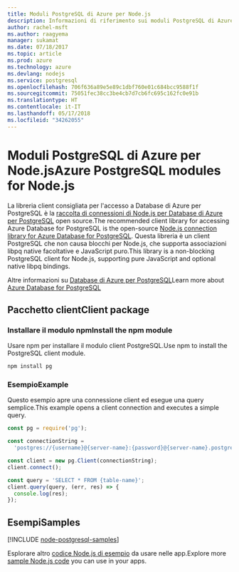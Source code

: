```yaml
---
title: Moduli PostgreSQL di Azure per Node.js
description: Informazioni di riferimento sui moduli PostgreSQL di Azure per Node.js
author: rachel-msft
ms.author: raagyema
manager: sukamat
ms.date: 07/18/2017
ms.topic: article
ms.prod: azure
ms.technology: azure
ms.devlang: nodejs
ms.service: postgresql
ms.openlocfilehash: 706f636a89e5e89c1dbf760e01c684bcc9588f1f
ms.sourcegitcommit: 75051fec38cc3be4cb7d7cb6fc695c162fc0e91b
ms.translationtype: HT
ms.contentlocale: it-IT
ms.lasthandoff: 05/17/2018
ms.locfileid: "34262055"
---
```

# <a name="azure-postgresql-modules-for-nodejs"></a><span data-ttu-id="62074-103">Moduli PostgreSQL di Azure per Node.js</span><span class="sxs-lookup"><span data-stu-id="62074-103">Azure PostgreSQL modules for Node.js</span></span>

<span data-ttu-id="62074-104">La libreria client consigliata per l'accesso a Database di Azure per PostgreSQL è la [raccolta di connessioni di Node.js per Database di Azure per PostgreSQL](https://www.npmjs.com/package/pg) open source.</span><span class="sxs-lookup"><span data-stu-id="62074-104">The recommended client library for accessing Azure Database for PostgreSQL is the open-source [Node.js connection library for Azure Database for PostgreSQL](https://www.npmjs.com/package/pg).</span></span> <span data-ttu-id="62074-105">Questa libreria è un client PostgreSQL che non causa blocchi per Node.js, che supporta associazioni libpq native facoltative e JavaScript puro.</span><span class="sxs-lookup"><span data-stu-id="62074-105">This library is a non-blocking PostgreSQL client for Node.js, supporting pure JavaScript and optional native libpq bindings.</span></span>

<span data-ttu-id="62074-106">Altre informazioni su [Database di Azure per PostgreSQL](https://docs.microsoft.com/azure/postgresql/)</span><span class="sxs-lookup"><span data-stu-id="62074-106">Learn more about [Azure Database for PostgreSQL](https://docs.microsoft.com/azure/postgresql/)</span></span>

## <a name="client-package"></a><span data-ttu-id="62074-107">Pacchetto client</span><span class="sxs-lookup"><span data-stu-id="62074-107">Client package</span></span>

### <a name="install-the-npm-module"></a><span data-ttu-id="62074-108">Installare il modulo npm</span><span class="sxs-lookup"><span data-stu-id="62074-108">Install the npm module</span></span>

<span data-ttu-id="62074-109">Usare npm per installare il modulo client PostgreSQL.</span><span class="sxs-lookup"><span data-stu-id="62074-109">Use npm to install the PostgreSQL client module.</span></span>

```bash
npm install pg
```   

### <a name="example"></a><span data-ttu-id="62074-110">Esempio</span><span class="sxs-lookup"><span data-stu-id="62074-110">Example</span></span>

<span data-ttu-id="62074-111">Questo esempio apre una connessione client ed esegue una query semplice.</span><span class="sxs-lookup"><span data-stu-id="62074-111">This example opens a client connection and executes a simple query.</span></span>

```javascript
const pg = require('pg');

const connectionString =
  'postgres://{username}@{server-name}:{password}@{server-name}.postgres.database.azure.com:5432/{database-name}?ssl=true';

const client = new pg.Client(connectionString);
client.connect();

const query = 'SELECT * FROM {table-name}';
client.query(query, (err, res) => {
  console.log(res);
});
```

## <a name="samples"></a><span data-ttu-id="62074-112">Esempi</span><span class="sxs-lookup"><span data-stu-id="62074-112">Samples</span></span>

[!INCLUDE [node-postgresql-samples](../docs-ref-conceptual/includes/postgresql-samples.md)]

<span data-ttu-id="62074-113">Esplorare altro [codice Node.js di esempio](https://azure.microsoft.com/resources/samples/?platform=nodejs) da usare nelle app.</span><span class="sxs-lookup"><span data-stu-id="62074-113">Explore more [sample Node.js code](https://azure.microsoft.com/resources/samples/?platform=nodejs) you can use in your apps.</span></span>
